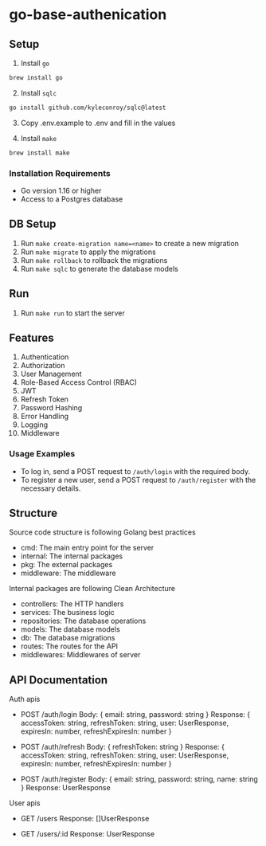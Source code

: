 # go-base-authenication

## Setup

1. Install `go`

```sh
brew install go
```

2. Install `sqlc`

```sh
go install github.com/kyleconroy/sqlc@latest
```

3. Copy .env.example to .env and fill in the values

4. Install `make`

```sh
brew install make
```

### Installation Requirements

- Go version 1.16 or higher
- Access to a Postgres database

## DB Setup

1. Run `make create-migration name=<name>` to create a new migration
2. Run `make migrate` to apply the migrations
3. Run `make rollback` to rollback the migrations
4. Run `make sqlc` to generate the database models

## Run

1. Run `make run` to start the server

## Features

1. Authentication
2. Authorization
3. User Management
4. Role-Based Access Control (RBAC)
5. JWT
6. Refresh Token
7. Password Hashing
8. Error Handling
9. Logging
10. Middleware

### Usage Examples

- To log in, send a POST request to `/auth/login` with the required body.
- To register a new user, send a POST request to `/auth/register` with the necessary details.

## Structure

Source code structure is following Golang best practices

- cmd: The main entry point for the server
- internal: The internal packages
- pkg: The external packages
- middleware: The middleware

Internal packages are following Clean Architecture

- controllers: The HTTP handlers
- services: The business logic
- repositories: The database operations
- models: The database models
- db: The database migrations
- routes: The routes for the API
- middlewares: Middlewares of server

## API Documentation

Auth apis

- POST /auth/login
  Body: { email: string, password: string }
  Response: { accessToken: string, refreshToken: string, user: UserResponse, expiresIn: number, refreshExpiresIn: number }

- POST /auth/refresh
  Body: { refreshToken: string }
  Response: { accessToken: string, refreshToken: string, user: UserResponse, expiresIn: number, refreshExpiresIn: number }

- POST /auth/register
  Body: { email: string, password: string, name: string }
  Response: UserResponse

User apis

- GET /users
  Response: []UserResponse

- GET /users/:id
  Response: UserResponse
